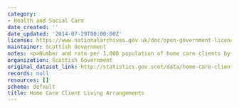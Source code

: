 ```yaml
---
category:
- Health and Social Care
date_created: ''
date_updated: '2014-07-29T00:00:00Z'
license: https://www.nationalarchives.gov.uk/doc/open-government-licence/version/3/
maintainer: Scottish Government
notes: <p>Number and rate per 1,000 population of home care clients by living arrangement</p>
organization: Scottish Government
original_dataset_link: http://statistics.gov.scot/data/home-care-client-living-arrangements
records: null
resources: []
schema: default
title: Home Care Client Living Arrangements
---
```

